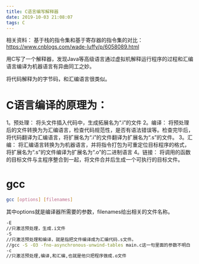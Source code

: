 ```yaml
---
title: C语言编写解释器
date: 2019-10-03 21:08:07
tags: C
---
```


相关资料：
基于栈的指令集和基于寄存器的指令集的对比：
https://www.cnblogs.com/wade-luffy/p/6058089.html

用C写了一个解释器，发现Java等高级语言通过虚拟机解释运行程序的过程和汇编语言编译为机器语言有异曲同工之妙。

将代码解释为的字节码，和汇编语言很类似。

# C语言编译的原理为：
1。预处理：
	将头文件插入代码中，生成拓展名为“.i”的文件
2。编译：
	将预处理后的文件转换为为汇编语言，检查代码规范性，是否有语法错误等。检查完毕后，将代码翻译为汇编语言，将扩展名为“.i”的文件翻译为扩展名为“.s”的文件。
3。汇编：
	将汇编语言转换为为机器语言，并将指令打包为可重定位目标程序的格式，将扩展名为“.s”的文件编译为扩展名为“.o”的二进制语言
4。链接：
	将调用的函数的目标文件与主程序整合到一起，将文件合并后生成一个可执行的目标文件。

# gcc
```bash
gcc [options] [filenames]
```
其中options就是编译器所需要的参数，filenames给出相关的文件名称。

```bash
-E
//只激活预处理，生成.i文件
-S
//只激活预处理和编译，就是指把文件编译成为汇编代码.s文件。
//gcc -S -O3 -fno-asynchronous-unwind-tables main.c这一句里面的参数不明白
-c
//只激活预处理,编译,和汇编,也就是他只把程序做成.o文件

```




